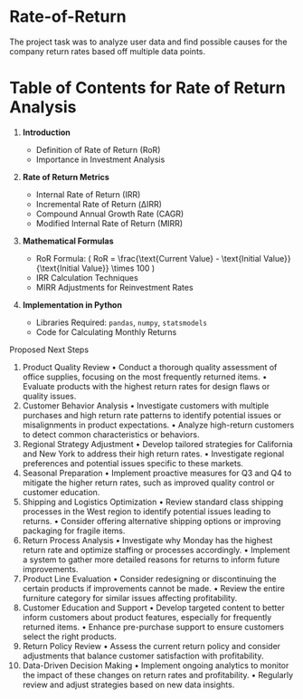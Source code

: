 # Rate-of-Return
The project task was to analyze user data and find possible causes for the company return rates based off multiple data points.

# Table of Contents for Rate of Return Analysis

1. **Introduction**
   - Definition of Rate of Return (RoR)
   - Importance in Investment Analysis

2. **Rate of Return Metrics**
   - Internal Rate of Return (IRR)
   - Incremental Rate of Return (ΔIRR)
   - Compound Annual Growth Rate (CAGR)
   - Modified Internal Rate of Return (MIRR)

3. **Mathematical Formulas**
   - RoR Formula: \( RoR = \frac{\text{Current Value} - \text{Initial Value}}{\text{Initial Value}} \times 100 \)
   - IRR Calculation Techniques
   - MIRR Adjustments for Reinvestment Rates

4. **Implementation in Python**
   - Libraries Required: `pandas`, `numpy`, `statsmodels`
   - Code for Calculating Monthly Returns





Proposed Next Steps
1.	Product Quality Review
•	Conduct a thorough quality assessment of office supplies, focusing on the most frequently returned items.
•	Evaluate products with the highest return rates for design flaws or quality issues.
2.	Customer Behavior Analysis
•	Investigate customers with multiple purchases and high return rate patterns to identify potential issues or misalignments in product expectations.
•	Analyze high-return customers to detect common characteristics or behaviors.
3.	Regional Strategy Adjustment
•	Develop tailored strategies for California and New York to address their high return rates.
•	Investigate regional preferences and potential issues specific to these markets.
4.	Seasonal Preparation
•	Implement proactive measures for Q3 and Q4 to mitigate the higher return rates, such as improved quality control or customer education.
5.	Shipping and Logistics Optimization
•	Review standard class shipping processes in the West region to identify potential issues leading to returns.
•	Consider offering alternative shipping options or improving packaging for fragile items.
6.	Return Process Analysis
•	Investigate why Monday  has the highest return rate and optimize staffing or processes accordingly.
•	Implement a system to gather more detailed reasons for returns to inform future improvements.
7.	Product Line Evaluation
•	Consider redesigning or discontinuing the certain products if improvements cannot be made.
•	Review the entire furniture category for similar issues affecting profitability.
8.	Customer Education and Support
•	Develop targeted content to better inform customers about product features, especially for frequently returned items.
•	Enhance pre-purchase support to ensure customers select the right products.
9.	Return Policy Review
•	Assess the current return policy and consider adjustments that balance customer satisfaction with profitability.
10.	Data-Driven Decision Making
•	Implement ongoing analytics to monitor the impact of these changes on return rates and profitability.
•	Regularly review and adjust strategies based on new data insights.


